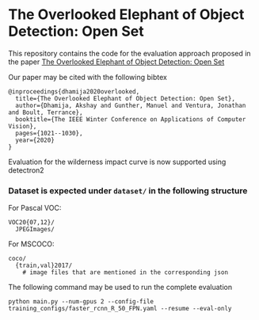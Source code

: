 # The Overlooked Elephant of Object Detection: Open Set
This repository contains the code for the evaluation approach proposed in the paper [The Overlooked Elephant of Object Detection: Open Set](https://openaccess.thecvf.com/content_WACV_2020/papers/Dhamija_The_Overlooked_Elephant_of_Object_Detection_Open_Set_WACV_2020_paper.pdf)

Our paper may be cited with the following bibtex
```
@inproceedings{dhamija2020overlooked,
  title={The Overlooked Elephant of Object Detection: Open Set},
  author={Dhamija, Akshay and Gunther, Manuel and Ventura, Jonathan and Boult, Terrance},
  booktitle={The IEEE Winter Conference on Applications of Computer Vision},
  pages={1021--1030},
  year={2020}
}
```

Evaluation for the wilderness impact curve is now supported using detectron2

### Dataset is expected under `dataset/` in the following structure 
For Pascal VOC:
```
VOC20{07,12}/
  JPEGImages/
```

For MSCOCO:

```
coco/
  {train,val}2017/
    # image files that are mentioned in the corresponding json
```

The following command may be used to run the complete evaluation

```python main.py --num-gpus 2 --config-file training_configs/faster_rcnn_R_50_FPN.yaml --resume --eval-only```
